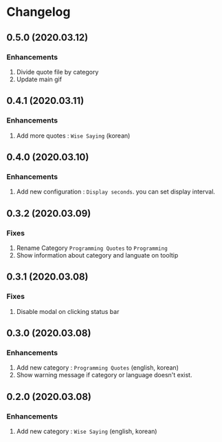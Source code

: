 # Changelog

## 0.5.0 (2020.03.12)

### Enhancements

1. Divide quote file by category
1. Update main gif

## 0.4.1 (2020.03.11)

### Enhancements

1. Add more quotes : `Wise Saying` (korean)

## 0.4.0 (2020.03.10)

### Enhancements

1. Add new configuration : `Display seconds`. you can set display interval.

## 0.3.2 (2020.03.09)

### Fixes

1. Rename Category `Programming Quotes` to `Programming`
1. Show information about category and languate on tooltip

## 0.3.1 (2020.03.08)

### Fixes

1. Disable modal on clicking status bar

## 0.3.0 (2020.03.08)

### Enhancements

1. Add new category : `Programming Quotes` (english, korean)
1. Show warning message if category or language doesn't exist.

## 0.2.0 (2020.03.08)

### Enhancements

1. Add new category : `Wise Saying` (english, korean)

